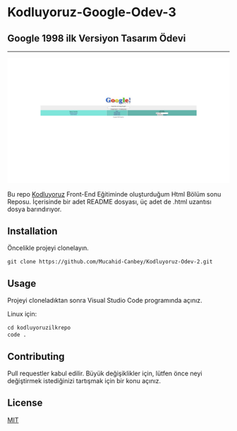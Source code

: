 # Kodluyoruz-Google-Odev-3
## Google 1998 ilk Versiyon Tasarım Ödevi


---

![Image](proje.png)

Bu repo [Kodluyoruz](https://www.kodluyoruz.org/) Front-End Eğitiminde oluşturduğum Html Bölüm sonu Reposu. İçerisinde bir adet README dosyası, üç adet de .html uzantısı dosya barındırıyor.

## Installation

Öncelikle projeyi clonelayın.

```
git clone https://github.com/Mucahid-Canbey/Kodluyoruz-Odev-2.git
```

## Usage
Projeyi cloneladıktan sonra Visual Studio Code programında açınız.

Linux için:
```
cd kodluyoruzilkrepo
code .
```
## Contributing
Pull requestler kabul edilir. Büyük değişiklikler için, lütfen önce neyi değiştirmek istediğinizi tartışmak için bir konu açınız.
## License
[MIT](https://choosealicense.com/licenses/mit/)

